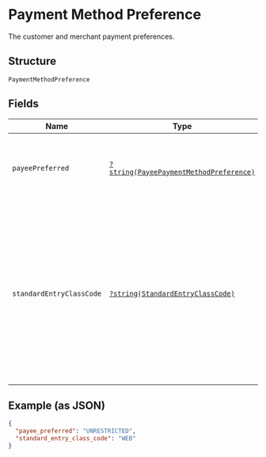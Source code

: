 
# Payment Method Preference

The customer and merchant payment preferences.

## Structure

`PaymentMethodPreference`

## Fields

| Name | Type | Tags | Description | Getter | Setter |
|  --- | --- | --- | --- | --- | --- |
| `payeePreferred` | [`?string(PayeePaymentMethodPreference)`](../../doc/models/payee-payment-method-preference.md) | Optional | The merchant-preferred payment methods.<br><br>**Default**: `PayeePaymentMethodPreference::UNRESTRICTED`<br><br>**Constraints**: *Minimum Length*: `1`, *Maximum Length*: `255`, *Pattern*: `^[0-9A-Z_]+$` | getPayeePreferred(): ?string | setPayeePreferred(?string payeePreferred): void |
| `standardEntryClassCode` | [`?string(StandardEntryClassCode)`](../../doc/models/standard-entry-class-code.md) | Optional | NACHA (the regulatory body governing the ACH network) requires that API callers (merchants, partners) obtain the consumer’s explicit authorization before initiating a transaction. To stay compliant, you’ll need to make sure that you retain a compliant authorization for each transaction that you originate to the ACH Network using this API. ACH transactions are categorized (using SEC codes) by how you capture authorization from the Receiver (the person whose bank account is being debited or credited). PayPal supports the following SEC codes.<br><br>**Default**: `StandardEntryClassCode::WEB`<br><br>**Constraints**: *Minimum Length*: `3`, *Maximum Length*: `255` | getStandardEntryClassCode(): ?string | setStandardEntryClassCode(?string standardEntryClassCode): void |

## Example (as JSON)

```json
{
  "payee_preferred": "UNRESTRICTED",
  "standard_entry_class_code": "WEB"
}
```

